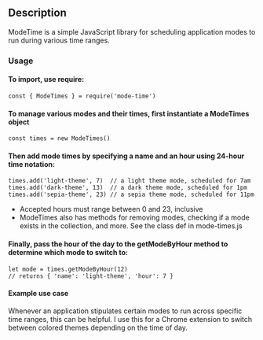 ## Description

ModeTime is a simple JavaScript library for scheduling application modes to run during various time ranges.

### Usage

#### To import, use require:

```
const { ModeTimes } = require('mode-time')
```

#### To manage various modes and their times, first instantiate a ModeTimes object

```
const times = new ModeTimes()
```

#### Then add mode times by specifying a name and an hour using 24-hour time notation:

```
times.add('light-theme', 7)  // a light theme mode, scheduled for 7am
times.add('dark-theme', 13)  // a dark theme mode, scheduled for 1pm
times.add('sepia-theme', 23) // a sepia theme mode, scheduled for 11pm
```

* Accepted hours must range between 0 and 23, inclusive
* ModeTimes also has methods for removing modes, checking if a mode exists in the collection, and more. See the class def in mode-times.js

#### Finally, pass the hour of the day to the getModeByHour method to determine which mode to switch to:

```
let mode = times.getModeByHour(12)
// returns { 'name': 'light-theme', 'hour': 7 }
```

#### Example use case

Whenever an application stipulates certain modes to run across specific time ranges, this can be helpful. I use this for a Chrome extension to switch between colored themes depending on the time of day.




